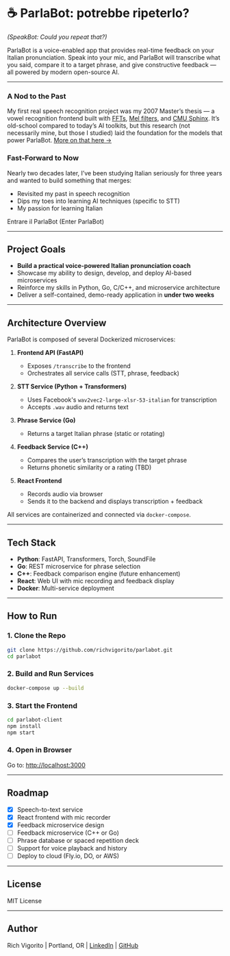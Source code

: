 # ☕ ParlaBot: potrebbe ripeterlo?  
<em> (SpeakBot: Could you repeat that?) </em>

ParlaBot is a voice-enabled app that provides real-time feedback on your Italian pronunciation. Speak into your mic, and ParlaBot will transcribe what you said, compare it to a target phrase, and give constructive feedback — all powered by modern open-source AI.

---


### A Nod to the Past
My first real speech recognition project was my 2007 Master’s thesis — a vowel recognition frontend built with [FFTs](https://en.wikipedia.org/wiki/Fast_Fourier_transform), [Mel filters](https://en.wikipedia.org/wiki/Mel-frequency_cepstrum), and [CMU Sphinx](https://en.wikipedia.org/wiki/CMU_Sphinx). It’s old-school compared to today’s AI toolkits, but this research (not necessarily mine, but those I studied) laid the foundation for the models that power ParlaBot.
[More on that here →](docs/ms.md)

### Fast-Forward to Now  
Nearly two decades later, I’ve been studying Italian seriously for three years and wanted to build something that merges:
- Revisited my past in speech recognition  
- Dips my toes into learning AI techniques (specific to STT)
- My passion for learning Italian  

Entrare il ParlaBot 
(Enter ParlaBot)

---

## Project Goals

- **Build a practical voice-powered Italian pronunciation coach**
- Showcase my ability to design, develop, and deploy AI-based microservices
- Reinforce my skills in Python, Go, C/C++, and microservice architecture
- Deliver a self-contained, demo-ready application in **under two weeks**

---

## Architecture Overview

ParlaBot is composed of several Dockerized microservices:

1. **Frontend API (FastAPI)**  
   - Exposes `/transcribe` to the frontend  
   - Orchestrates all service calls (STT, phrase, feedback)

2. **STT Service (Python + Transformers)**  
   - Uses Facebook's `wav2vec2-large-xlsr-53-italian` for transcription  
   - Accepts `.wav` audio and returns text

3. **Phrase Service (Go)**  
   - Returns a target Italian phrase (static or rotating)

4. **Feedback Service (C++)**  
   - Compares the user’s transcription with the target phrase  
   - Returns phonetic similarity or a rating (TBD)

5. **React Frontend**  
   - Records audio via browser  
   - Sends it to the backend and displays transcription + feedback

All services are containerized and connected via `docker-compose`.

---

## Tech Stack

- **Python**: FastAPI, Transformers, Torch, SoundFile  
- **Go**: REST microservice for phrase selection  
- **C++**: Feedback comparison engine (future enhancement)  
- **React**: Web UI with mic recording and feedback display  
- **Docker**: Multi-service deployment  

---

## How to Run

### 1. Clone the Repo
```bash
git clone https://github.com/richvigorito/parlabot.git
cd parlabot
```

### 2. Build and Run Services
```bash
docker-compose up --build
```

### 3. Start the Frontend
```bash
cd parlabot-client
npm install
npm start
```

### 4. Open in Browser  
Go to: [http://localhost:3000](http://localhost:3000)

---

## Roadmap

- [x] Speech-to-text service  
- [x] React frontend with mic recorder  
- [x] Feedback microservice design  
- [ ] Feedback microservice (C++ or Go)  
- [ ] Phrase database or spaced repetition deck  
- [ ] Support for voice playback and history  
- [ ] Deploy to cloud (Fly.io, DO, or AWS)

---

## License  
MIT License

---
## Author  
Rich Vigorito | Portland, OR | [LinkedIn](https://linkedin.com/in/rich-vigorito)  | [GitHub](https://github.com/richvigorito)
